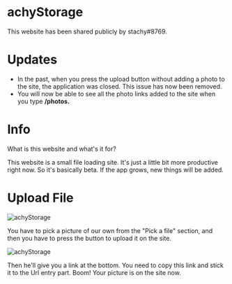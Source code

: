 
#  achyStorage

This website has been shared publicly by stachy#8769.

# Updates

- In the past, when you press the upload button without adding a photo to the site, the application was closed. This issue has now been removed.
- You will now be able to see all the photo links added to the site when you type **/photos.**

#  Info

What is this website and what's it for?

This website is a small file loading site. It's just a little bit more productive right now. So it's basically beta. If the app grows, new things will be added.

#  Upload File

![achyStorage](https://i.hizliresim.com/je1pt56.png)

You have to pick a picture of our own from the "Pick a file" section, and then you have to press the button to upload it on the site.

![achyStorage](https://i.hizliresim.com/78tko5u.png)

Then he'll give you a link at the bottom. You need to copy this link and stick it to the Url entry part.
Boom! Your picture is on the site now.